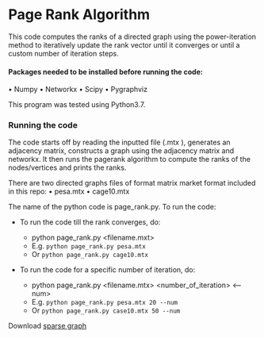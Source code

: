 # Page Rank Algorithm
This code computes the ranks of a directed graph using the power-iteration method to iteratively update the rank vector until it converges or until a custom number of iteration steps. 

#### Packages needed to be installed before running the code:
•	Numpy
•	Networkx
•	Scipy
•	Pygraphviz

This program was tested using Python3.7.

### Running the code
The code starts off by reading the inputted file (.mtx ), generates an adjacency matrix, constructs a graph using the adjacency matrix and networkx. It then runs the pagerank algorithm to compute the ranks of the nodes/vertices and prints the ranks.

There are two directed graphs files of format matrix market format included in this repo:
•	pesa.mtx 
•	cage10.mtx

The name of the python code is page_rank.py. To run the code:
- To run the code till the rank converges, do:
  - python page_rank.py <filename.mxt>
  - E.g. ```python page_rank.py pesa.mtx```
  - Or ```python page_rank.py cage10.mtx```

- To run the code for a specific number of iteration, do:
  - python page_rank.py <filename.mtx> <number_of_iteration> <--num>
  - E.g. ```python page_rank.py pesa.mtx 20 --num```
  - Or ```python page_rank.py case10.mtx 50 --num```

Download [sparse graph](https://sparse.tamu.edu/)
